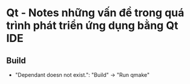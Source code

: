 # Qt - Notes  những vấn đề trong quá trình phát triển ứng dụng bằng Qt IDE
  
## Build
- "Dependant doesn not exist.": "Build" -> "Run qmake"
